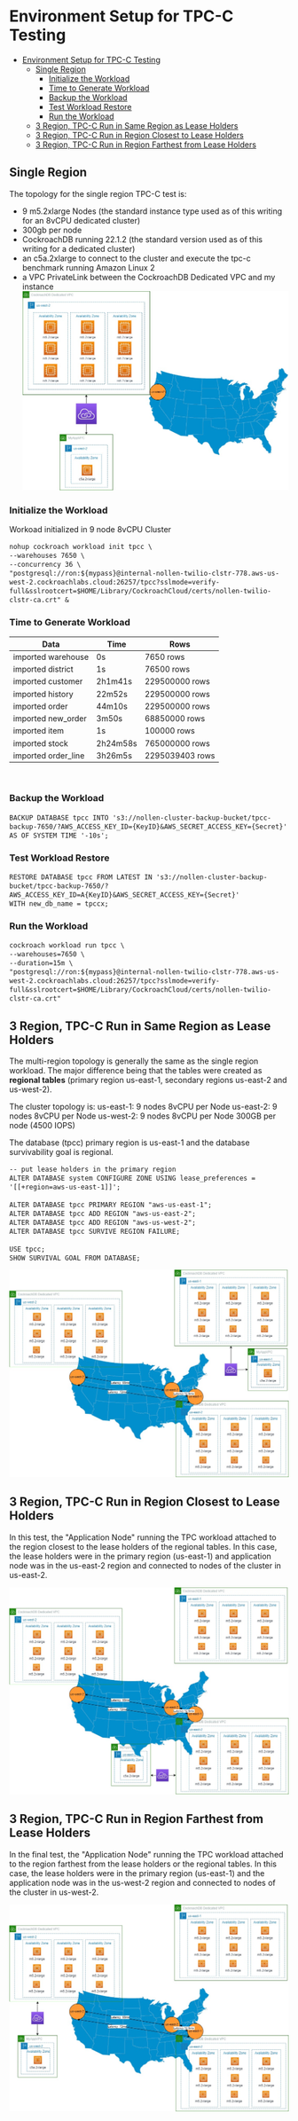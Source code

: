 # Environment Setup for TPC-C Testing

- [Environment Setup for TPC-C Testing](#environment-setup-for-tpc-c-testing)
  - [Single Region](#single-region)
    - [Initialize the Workload](#initialize-the-workload)
    - [Time to Generate Workload](#time-to-generate-workload)
    - [Backup the Workload](#backup-the-workload)
    - [Test Workload Restore](#test-workload-restore)
    - [Run the Workload](#run-the-workload)
  - [3 Region, TPC-C Run in Same Region as Lease Holders](#3-region-tpc-c-run-in-same-region-as-lease-holders)
  - [3 Region, TPC-C Run in Region Closest to Lease Holders](#3-region-tpc-c-run-in-region-closest-to-lease-holders)
  - [3 Region, TPC-C Run in Region Farthest from Lease Holders](#3-region-tpc-c-run-in-region-farthest-from-lease-holders)

## Single Region

The topology for the single region TPC-C test is:
- 9 m5.2xlarge Nodes (the standard instance type used as of this writing for an 8vCPU dedicated cluster)
- 300gb per node
- CockroachDB running 22.1.2 (the standard version used as of this writing for a dedicated cluster)
- an c5a.2xlarge to connect to the cluster and execute the tpc-c benchmark running Amazon Linux 2
- a VPC PrivateLink between the CockroachDB Dedicated VPC and my instance
![single-region-topology](jpg/twilio-tpc-c-topology-single-region.jpg)

### Initialize the Workload
Workoad initialized in 9 node 8vCPU Cluster
```
nohup cockroach workload init tpcc \
--warehouses 7650 \
--concurrency 36 \
"postgresql://ron:${mypass}@internal-nollen-twilio-clstr-778.aws-us-west-2.cockroachlabs.cloud:26257/tpcc?sslmode=verify-full&sslrootcert=$HOME/Library/CockroachCloud/certs/nollen-twilio-clstr-ca.crt" &
```

### Time to Generate Workload
|Data|Time|Rows|
|----------------------|---------------|----------------------|
|imported warehouse| 0s| 7650 rows|
|imported district| 1s| 76500 rows|
|imported customer| 2h1m41s| 229500000 rows|
|imported history| 22m52s| 229500000 rows|
|imported order| 44m10s| 229500000 rows|
|imported new_order| 3m50s| 68850000 rows|
|imported item| 1s| 100000 rows|
|imported stock| 2h24m58s| 765000000 rows|
|imported order_line| 3h26m5s| 2295039403 rows|


<br/>

### Backup the Workload
```
BACKUP DATABASE tpcc INTO 's3://nollen-cluster-backup-bucket/tpcc-backup-7650/?AWS_ACCESS_KEY_ID={KeyID}&AWS_SECRET_ACCESS_KEY={Secret}' AS OF SYSTEM TIME '-10s';
```

### Test Workload Restore
```
RESTORE DATABASE tpcc FROM LATEST IN 's3://nollen-cluster-backup-bucket/tpcc-backup-7650/?AWS_ACCESS_KEY_ID=A{KeyID}&AWS_SECRET_ACCESS_KEY={Secret}'
WITH new_db_name = tpccx;
```

### Run the Workload
```
cockroach workload run tpcc \
--warehouses=7650 \
--duration=15m \
"postgresql://ron:${mypass}@internal-nollen-twilio-clstr-778.aws-us-west-2.cockroachlabs.cloud:26257/tpcc?sslmode=verify-full&sslrootcert=$HOME/Library/CockroachCloud/certs/nollen-twilio-clstr-ca.crt"
```


## 3 Region, TPC-C Run in Same Region as Lease Holders
The multi-region topology is generally the same as the single region workload.  The major difference being that the tables were created as **regional tables** (primary region us-east-1, secondary regions us-east-2 and us-west-2).

The cluster topology is:
us-east-1: 9 nodes 8vCPU per Node
us-east-2: 9 nodes 8vCPU per Node
us-west-2: 9 nodes 8vCPU per Node
300GB per node (4500 IOPS)

The database (tpcc) primary region is us-east-1 and the database survivability goal is regional.  

```
-- put lease holders in the primary region
ALTER DATABASE system CONFIGURE ZONE USING lease_preferences = '[[+region=aws-us-east-1]]';

ALTER DATABASE tpcc PRIMARY REGION "aws-us-east-1";
ALTER DATABASE tpcc ADD REGION "aws-us-east-2";
ALTER DATABASE tpcc ADD REGION "aws-us-west-2";
ALTER DATABASE tpcc SURVIVE REGION FAILURE;

USE tpcc;
SHOW SURVIVAL GOAL FROM DATABASE;
```

![multi-region-topology](jpg/twilio-tpc-c-topology-multi-region.jpg)

## 3 Region, TPC-C Run in Region Closest to Lease Holders
In this test, the "Application Node" running the TPC workload attached to the region closest to the lease holders of the regional tables.  In this case, the lease holders were in the primary region (us-east-1) and application node was in the us-east-2 region and connected to nodes of the cluster in us-east-2.  

![multi-region-topology-2](jpg/twilio-tpc-c-topology-multi-region-2.jpg)

## 3 Region, TPC-C Run in Region Farthest from Lease Holders
In the final test, the "Application Node" running the TPC workload attached to the region farthest from the lease holders or the regional tables.  In this case, the lease holders were in the primary region (us-east-1) and the application node was in the us-west-2 region and connected to nodes of the cluster in us-west-2.

![multi-region-topology-3](jpg/twilio-tpc-c-topology-multi-region-3.jpg)


